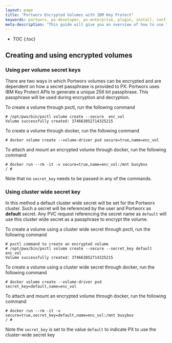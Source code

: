 ```yaml
---
layout: page
title: "Portworx Encrypted Volumes with IBM Key Protect"
keywords: portworx, px-developer, px-enterprise, plugin, install, configure, container, storage, encryption, ibm, key-protect
meta-description: "This guide will give you an overview of how to use the Encryption feature for Portworx volumes with IBM Key Protect"
---
```


* TOC
{:toc}

## Creating and using encrypted volumes

### Using per volume secret keys

There are two ways in which Portworx volumes can be encrypted and are dependent on how a secret passphrase is provided to PX. Portworx uses IBM Key Protect APIs to generate a unique 256 bit passphrase. This passphrase will be used during encryption and decryption.

To create a volume through pxctl, run the following command

```
# /opt/pwx/bin/pxctl volume create --secure  enc_vol
Volume successfully created: 374663852714325215

```

To create a volume through docker, run the following command

```
# docker volume create --volume-driver pxd secure=true,name=enc_vol

```

To attach and mount an encrypted volume through docker, run the following command

```
# docker run --rm -it -v secure=true,name=enc_vol:/mnt busybox
/ #
```

Note that no `secret_key` needs to be passed in any of the commands.

### Using cluster wide secret key

In this method a default cluster wide secret will be set for the Portworx cluster. Such a secret will be referenced by the user and Portworx as **default** secret. Any PVC request referencing the
secret name as `default` will use this cluster wide secret as a passphrase to encrypt the volume.

To create a volume using a cluster wide secret through pxctl, run the following command

```
# pxctl command to create an encrypted volume
# /opt/pwx/bin/pxctl volume create --secure --secret_key default enc_vol
Volume successfully created: 374663852714325215

```

To create a volume using a cluster wide secret through docker, run the following command

```
# docker volume create --volume-driver pxd secret_key=default,name=enc_vol

```

To attach and mount an encrypted volume through docker, run the following command

```
# docker run --rm -it -v secure=true,secret_key=default,name=enc_vol:/mnt busybox
/ #

```

Note the `secret_key` is set to the value `default` to indicate PX to use the cluster-wide secret key
